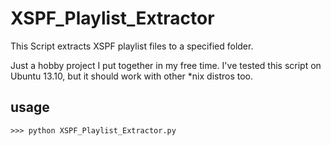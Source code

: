 XSPF_Playlist_Extractor
=======================

This Script extracts XSPF playlist files to a specified folder.

Just a hobby project I put together in my free time. I've tested this script on Ubuntu 13.10, but it should work with other *nix distros too.

## usage

    >>> python XSPF_Playlist_Extractor.py
